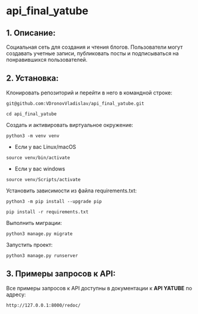 # api_final_yatube

## 1. Описание:
Социальная сеть для создания и чтения блогов.
Пользователи могут создавать учетные записи, публиковать посты и подписываться на
понравившихся пользователей.

## 2. Установка:

Клонировать репозиторий и перейти в него в командной строке:
```
git@github.com:VDronovVladislav/api_final_yatube.git

cd api_final_yatube
```

Cоздать и активировать виртуальное окружение:
```
python3 -m venv venv

```

* Если у вас Linux/macOS

```
source venv/bin/activate

```

* Если у вас windows

```
source venv/Scripts/activate

```

Установить зависимости из файла requirements.txt:
```
python3 -m pip install --upgrade pip

pip install -r requirements.txt
```

Выполнить миграции:
```
python3 manage.py migrate
```

Запустить проект:
```
python3 manage.py runserver
```
## 3. Примеры запросов к API:
Все примеры запросов к API доступны в документации к **API YATUBE** по адресу:
```
http://127.0.0.1:8000/redoc/
```
